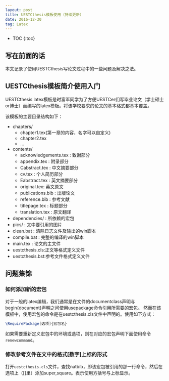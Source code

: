 ```yaml
---
layout: post
title: UESTCthesis模板使用（持续更新）
date: 2016-12-30
tag: Latex
---
```


* TOC 
{:toc}


## 写在前面的话

本文记录了使用UESTCthesis写论文过程中的一些问题及解决之法。


## UESTCthesis模板简介使用入门

UESTCthesis latex模板是时富军同学为了方便UESTCer们写毕业论文（学士硕士or博士）而编写的latex模板。将该学校要求的论文的基本格式都基本覆盖。

该模板的主要目录结构如下：


- chapters/
	- chapter1.tex(第一章的内容，名字可以自定义)
	- chapter2.tex
	- ...
- contents/
	- acknowledgements.tex : 致谢部分
	- appendix.tex : 附录部分
	- Cabstract.tex : 中文摘要部分
	- cv.tex : 个人简历部分
	- Eabstract.tex : 英文摘要部分
	- original.tex: 英文原文
	- publications.bib : 出版论文
	- reference.bib : 参考文献
	- titlepage.tex : 标题部分
	- translation.tex : 原文翻译
- dependencies/ : 所依赖的宏包
- pics/ : 文中要引用的图片
- clean.bat : 清除日志文件及输出的win脚本
- compile.bat : 完整的编译的win脚本
- main.tex : 论文的主文件
- uestcthesis.cls:正文等格式定义文件
- uestcthesis.bst:参考文件格式定义文件



## 问题集锦

### 如何添加新的宏包

对于一般的latex编辑，我们通常是在文件的documentclass声明与begin{document}声明之间使用usepackage命令引用所需要的宏包。
然而在该模板中，使用宏包的命令是在uestcthesis.cls文件中声明的。使用如下方式：

```latex
\RequirePackage[选项]{宏包名}
```

如果需要重新定义宏包中的环境或选项，则在对应的宏包声明下面使用命令```renewcommand```。


### 修改参考文件在文中的格式[数字]上标的形式

打开```uestcthesis.cls```文件，查找natbib，即该宏包被引用的那一行命令，然后在选项上（[]里）添加super,square。表示使用方括号与上标显示。
